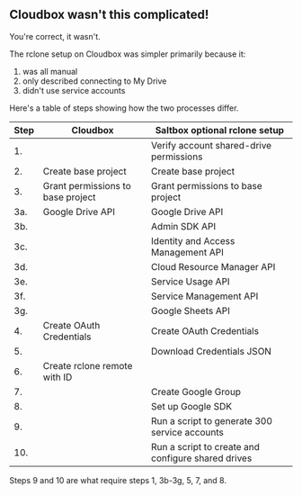 ## Cloudbox wasn't this complicated!

You're correct, it wasn't.

The rclone setup on Cloudbox was simpler primarily because it:

1. was all manual
2. only described connecting to My Drive
3. didn't use service accounts

Here's a table of steps showing how the two processes differ.

| Step  | Cloudbox                          | Saltbox optional rclone setup                       |
| ----- | --------                          | --------------------------------------------------- |
|  1.   |                                   | Verify account shared-drive permissions             |
|  2.   | Create base project               | Create base project                                 |
|  3.   | Grant permissions to base project | Grant permissions to base project                   |
|  3a.  | Google Drive API                  | Google Drive API                                    |
|  3b.  |                                   | Admin SDK API                                       |
|  3c.  |                                   | Identity and Access Management API                  |
|  3d.  |                                   | Cloud Resource Manager API                          |
|  3e.  |                                   | Service Usage API                                   |
|  3f.  |                                   | Service Management API                              |
|  3g.  |                                   | Google Sheets API                                   |
|  4.   | Create OAuth Credentials          | Create OAuth Credentials                            |
|  5.   |                                   | Download Credentials JSON                           |
|  6.   | Create rclone remote with ID      |                                                     |
|  7.   |                                   | Create Google Group                                 |
|  8.   |                                   | Set up Google SDK                                   |
|  9.   |                                   | Run a script to generate 300 service accounts       |
| 10.   |                                   | Run a script to create and configure shared drives  |

Steps 9 and 10 are what require steps 1, 3b-3g, 5, 7, and 8.


